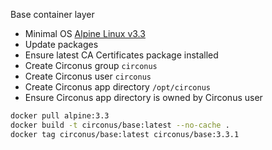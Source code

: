 
Base container layer

* Minimal OS [Alpine Linux v3.3](http://www.alpinelinux.org)
* Update packages
* Ensure latest CA Certificates package installed
* Create Circonus group `circonus`
* Create Circonus user `circonus`
* Create Circonus app directory `/opt/circonus`
* Ensure Circonus app directory is owned by Circonus user

```sh
docker pull alpine:3.3
docker build -t circonus/base:latest --no-cache .
docker tag circonus/base:latest circonus/base:3.3.1
```

